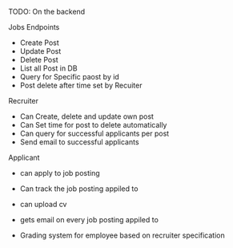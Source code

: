 TODO: On the backend

Jobs Endpoints
- Create Post
- Update Post
- Delete Post
- List all Post in DB
- Query for Specific paost by id
- Post delete after time set by Recuiter 

Recruiter 
- Can Create, delete and update own post
- Can Set time for post to delete automatically
- Can query for successful applicants per post
- Send email to successful applicants


Applicant
- can apply to job posting
- Can track the job posting appiled to
- can upload cv
- gets email on every job posting appiled to 


- Grading system for employee based on recruiter specification


